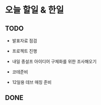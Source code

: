 # 오늘 할일 & 한일

## TODO

- 발표자료 점검

- 프로젝트 진행

- 내일 종설프 아이디어 구체화를 위한 조사해오기

- 코테준비

- 12일용 데브 매칭 준비

## DONE
